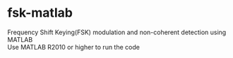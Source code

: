 # fsk-matlab
Frequency Shift Keying(FSK) modulation and non-coherent detection using MATLAB<br>
Use MATLAB R2010 or higher to run the code
